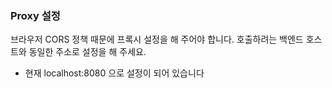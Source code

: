 ### Proxy 설정
브라우저 CORS 정책 때문에 프록시 설정을 해 주어야 합니다.
호출하려는 백엔드 호스트와 동일한 주소로 설정을 해 주세요. 
- 현재 localhost:8080 으로 설정이 되어 있습니다
